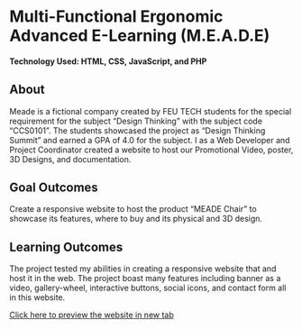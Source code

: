 # Multi-Functional Ergonomic Advanced E-Learning (M.E.A.D.E)
#### Technology Used: HTML, CSS, JavaScript, and PHP

## About

Meade is a fictional company created by FEU TECH students for the special requirement for the subject “Design Thinking” with the subject code “CCS0101”.
The students showcased the project as “Design Thinking Summit” and earned a GPA of 4.0 for the subject.
I as a Web Developer and Project Coordinator created a website to host our Promotional Video, poster, 3D Designs, and documentation. 

## Goal Outcomes

Create a responsive website to host the product “MEADE Chair” to showcase its features, where to buy and its physical and 3D design.

## Learning Outcomes

The project tested my abilities in creating a responsive website that and host it in the web. The project boast many features including banner as a video, gallery-wheel, interactive buttons, social icons, and contact form all in this website.

[Click here to preview the website in new tab](https://prynstag.github.io/Meade/)
